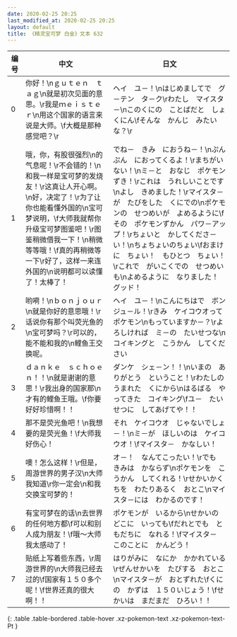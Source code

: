 ```yaml
---
date: 2020-02-25 20:25
last_modified_at: 2020-02-25 20:25
layout: default
title: 《精灵宝可梦 白金》文本 632
---
```

| 编号 | 中文 | 日文 |
| ---- | ---- | ---- |
| 0 | 你好！\nｇｕｔｅｎ　ｔａｇ\n就是初次见面的意思。\r我是ｍｅｉｓｔｅｒ\n用这个国家的语言来说是大师。\f大概是那种感觉吧？\r | ヘイ　ユ－！\nはじめましてで　グ－テン　タ－ク\rわたし　マイスタ－\nこのくにの　ことばだと　しょくにん\fそんな　かんじ　みたいな？\r |
| 1 | 哦，你，有股很强烈\n的气息呢！\r不会错的！\n和我一样是宝可梦的发烧友！\r这真让人开心啊。\n好，决定了！\r为了让你也能看懂外国的\n宝可梦说明，\f大师我就帮你升级宝可梦图鉴吧！\r图鉴稍微借我一下！\n稍微等等哦！\f真的再稍微等一下\r好了，这样一来连外国的\n说明都可以读懂了！太棒了！ | でね－　きみ　におうね－！\nぷんぷん　におってくるよ！\rまちがいない！\nミ－と　おなじ　ポケモンずき！\rこれは　うれしいことです\nよし　きめました！\rマイスタ－が　たびをした　くにでの\nポケモンの　せつめいが　よめるように\fその　ポケモンずかん　パワ－アップ！\rちょいと　かしてくださ－い！\nちょちょいのちょい\fおまけに　ちょい！　もひとつ　ちょい！\rこれで　がいこくでの　せつめいも\nよめるように　なりました！　グッド！ |
| 2 | 哟嗬！\nｂｏｎｊｏｕｒ\n就是你好的意思哦！\r话说你有那个叫荧光鱼的\n宝可梦吗？\r可以的，能不能和我的\n鲤鱼王交换呢。 | ヘイ　ユ－！\nこんにちはで　ボンジュ－ル！\rきみ　ケイコウオって　ポケモン\nもっていますか－？\rよろしければ　ミ－の　たいせつな\nコイキングと　こうかん　してください |
| 3 | ｄａｎｋｅ　ｓｃｈｏｅｎ！！\n就是谢谢的意思！\r我出身的国家那\n才有的鲤鱼王哦。\f你要好好珍惜啊！！ | ダンケ　シェ－ン！！\nいまの　ありがとう　ということ！\rわたしの　うまれた　くにから\nはるばる　やってきた　コイキング\fユ－　たいせつに　してあげてや！！ |
| 4 | 那不是荧光鱼吧！\n我想要的是荧光鱼！\f大师我好伤心！ | それ　ケイコウオ　じゃないでしょ－！\nミ－が　ほしいのは　ケイコウオ！\fマイスタ－　かなしい！ |
| 5 | 噢！怎么这样！\r但是，周游世界的男子汉\n大师我知道\r你一定会\n和我交换宝可梦的！ | オ－！　なんてこったい！\rでも　きみは　かならず\nポケモンを　こうかん　してくれる！\rせかいかくちを　わたりあるく　おとこ\nマイスタ－には　わかるのです！ |
| 6 | 有宝可梦在的话\n去世界的任何地方都\f可以和别人成为朋友！\f哦～大师我太感动了！ | ポケモンが　いるから\nせかいの　どこに　いっても\fだれとでも　ともだちに　なれる！\fマイスタ－　このことに　かんどう！ |
| 7 | 贴纸上写着些东西，\r周游世界的\n大师我已经去过的\f国家有１５０多个呢！\f世界还真的很大啊！！ | はりがみに　なにか　かかれている\rぜんせかいを　たびする　おとこ\nマイスタ－が　おとずれた\fくにの　かずは　１５０いじょう！\fせかいは　まだまだ　ひろい！！ |
{: .table .table-bordered .table-hover .xz-pokemon-text .xz-pokemon-text-Pt }